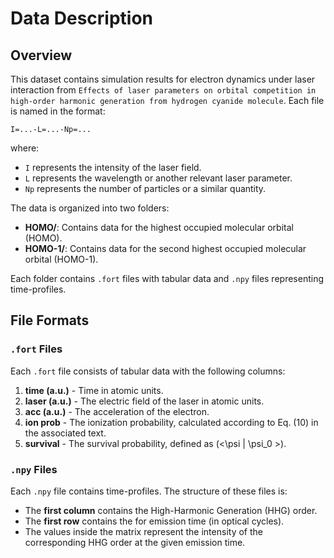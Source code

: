 # Data Description

## Overview
This dataset contains simulation results for electron dynamics under laser interaction from `Effects of laser parameters on orbital competition in
high-order harmonic generation from hydrogen cyanide molecule`. Each file is named in the format:

```
I=...-L=...-Np=...
```

where:
- `I` represents the intensity of the laser field.
- `L` represents the wavelength or another relevant laser parameter.
- `Np` represents the number of particles or a similar quantity.

The data is organized into two folders:
- **HOMO/**: Contains data for the highest occupied molecular orbital (HOMO).
- **HOMO-1/**: Contains data for the second highest occupied molecular orbital (HOMO-1).

Each folder contains `.fort` files with tabular data and `.npy` files representing time-profiles.

## File Formats
### `.fort` Files
Each `.fort` file consists of tabular data with the following columns:

1. **time (a.u.)** - Time in atomic units.
2. **laser (a.u.)** - The electric field of the laser in atomic units.
3. **acc (a.u.)** - The acceleration of the electron.
4. **ion prob** - The ionization probability, calculated according to Eq. (10) in the associated text.
5. **survival** - The survival probability, defined as \(<\psi | \psi_0 >\).

### `.npy` Files
Each `.npy` file contains time-profiles. The structure of these files is:
- The **first column** contains the High-Harmonic Generation (HHG) order.
- The **first row** contains the for emission time (in optical cycles).
- The values inside the matrix represent the intensity of the corresponding HHG order at the given emission time.
